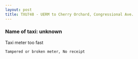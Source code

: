```yaml
---
layout: post
title: TXU748 - UERM to Cherry Orchard, Congressional Ave.
---
```


### Name of taxi: unknown

Taxi meter too fast

```Tampered or broken meter, No receipt```

